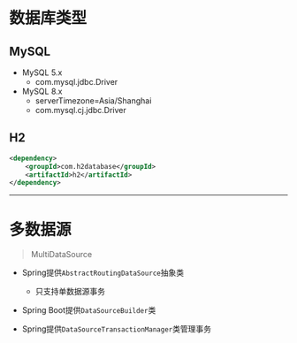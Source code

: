 
# 数据库类型


## MySQL
- MySQL 5.x
    - com.mysql.jdbc.Driver
- MySQL 8.x
    - serverTimezone=Asia/Shanghai
    - com.mysql.cj.jdbc.Driver




## H2

```xml
<dependency>
    <groupId>com.h2database</groupId>
    <artifactId>h2</artifactId>
</dependency>


```


---

# 多数据源
> MultiDataSource



- Spring提供`AbstractRoutingDataSource`抽象类
    - 只支持单数据源事务

- Spring Boot提供`DataSourceBuilder`类

- Spring提供`DataSourceTransactionManager`类管理事务


